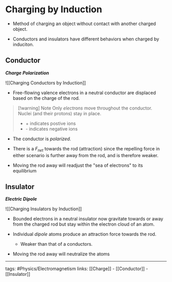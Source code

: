 # Charging by Induction
- Method of charging an object without contact with another charged object.

- Conductors and insulators have different behaviors when charged by induciton.

## Conductor
***Charge Polarization***

![[Charging Conductors by Induction]]

- Free-flowing valence electrons in a neutral conductor are displaced based on the charge of the rod.
> [!warning] Note
> Only *electrons* move throughout the conductor. Nuclei (and their protons) stay in place.
> - \+ indicates postive ions
> - \- indicates negative ions

- The conductor is *polarized.* 
- There is a $F_{net}$ towards the rod (attraction) since the repelling force in either scenario is further away from the rod, and is therefore weaker.

- Moving the rod away will readjust the "sea of electrons" to its equilibrium

## Insulator
***Electric Dipole***

![[Charging Insulators by Induction]]

- Bounded electrons in a neutral insulator now gravitate towards or away from the charged rod but stay within the electron cloud of an atom.

- Individual *dipole* atoms produce an attraction force towards the rod.
	- Weaker than that of a conductors. 

- Moving the rod away will neutralize the atoms
  
---
tags: #Physics/Electromagnetism 
links: [[Charge]] - [[Conductor]] - [[Insulator]]